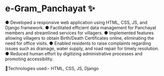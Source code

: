 # e-Gram_Panchayat ✨


● Developed a responsive web application using HTML, CSS, JS, and Django framework.
● Facilitated efficient data management for Panchayat members and streamlined services for villagers.
● Implemented features allowing villagers to obtain Birth/Death Certificates online, eliminating the need for office visits.
● Enabled residents to raise complaints regarding issues such as drainage, water supply, and road repair for timely resolution.
● Reduced human effort by digitizing administrative processes and promoting accessibility.

🔧Technologies used:- HTML, CSS, JS, Django
